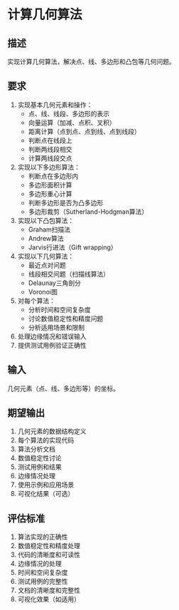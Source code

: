 # 计算几何算法

## 描述
实现计算几何算法，解决点、线、多边形和凸包等几何问题。

## 要求
1. 实现基本几何元素和操作：
   - 点、线、线段、多边形的表示
   - 向量运算（加减、点积、叉积）
   - 距离计算（点到点、点到线、点到线段）
   - 判断点在线段上
   - 判断两线段相交
   - 计算两线段交点
2. 实现以下多边形算法：
   - 判断点在多边形内
   - 多边形面积计算
   - 多边形重心计算
   - 判断多边形是否为凸多边形
   - 多边形裁剪（Sutherland-Hodgman算法）
3. 实现以下凸包算法：
   - Graham扫描法
   - Andrew算法
   - Jarvis行进法（Gift wrapping）
4. 实现以下几何算法：
   - 最近点对问题
   - 线段相交问题（扫描线算法）
   - Delaunay三角剖分
   - Voronoi图
5. 对每个算法：
   - 分析时间和空间复杂度
   - 讨论数值稳定性和精度问题
   - 分析适用场景和限制
6. 处理边缘情况和错误输入
7. 提供测试用例验证正确性

## 输入
几何元素（点、线、多边形等）的坐标。

## 期望输出
1. 几何元素的数据结构定义
2. 每个算法的实现代码
3. 算法分析文档
4. 数值稳定性讨论
5. 测试用例和结果
6. 边缘情况处理
7. 使用示例和应用场景
8. 可视化结果（可选）

## 评估标准
1. 算法实现的正确性
2. 数值稳定性和精度处理
3. 代码的清晰度和可读性
4. 边缘情况的处理
5. 时间和空间复杂度
6. 测试用例的完整性
7. 文档的清晰度和完整性
8. 可视化效果（如适用）